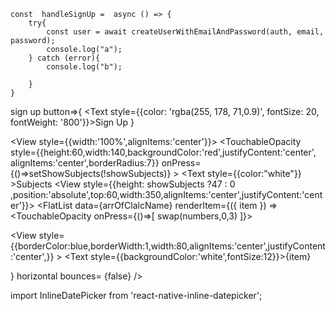 <NavigationContainer>
  <Stack.Navigator>
    <Stack.Screen name='Login' component={Login}/>
    <Stack.Screen name="Nav" component={Nav} options={{headerShown: false}}/>
    <Stack.Screen name='Home' component={Home}/>
    <Stack.Screen name='Article' component={ArticleCard}/>
    <Stack.Screen name='Recipe' component={RecipeCard}/>
  </Stack.Navigator>
</NavigationContainer>




    const  handleSignUp =  async () => {
        try{
            const user = await createUserWithEmailAndPassword(auth, email, password);
            console.log("a");
        } catch (error){
            console.log("b");
           
        }
    }


 sign up button=>{
        <TouchableOpacity
    onPress={handleSignUp}
    style={styles.loginButton}
    >
        <Text style={{color: 'rgba(255, 178, 71,0.9)', fontSize: 20, fontWeight: '800'}}>Sign Up</Text>
    </TouchableOpacity>
 }

  <View style={{width:'100%',alignItems:'center'}}>
 <TouchableOpacity style={{height:60,width:140,backgroundColor:'red',justifyContent:'center',
 alignItems:'center',borderRadius:7}}
 onPress={()=>setShowSubjects(!showSubjects)} >
<Text style={{color:"white"}} >Subjects</Text>
 </TouchableOpacity>
 <View style={{height: showSubjects ?47 : 0 ,position:'absolute',top:60,width:350,alignItems:'center',justifyContent:'center'}}>
 <FlatList
      data={arrOfClalcName}
      renderItem={({ item }) => 
      <TouchableOpacity onPress={()=>[ swap(numbers,0,3) ]}>

<View style={{borderColor:blue,borderWidth:1,width:80,alignItems:'center',justifyContent:'center',}} >
      <Text style={{backgroundColor:'white',fontSize:12}}>{item}</Text>
      
</View>
      </TouchableOpacity>
    }
      horizontal 
      bounces= {false}
    />
 </View>

  </View>

















 import InlineDatePicker from 'react-native-inline-datepicker';